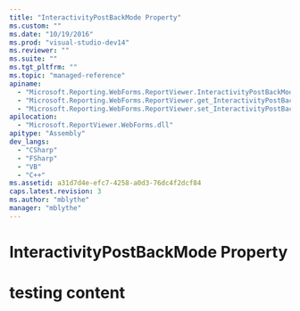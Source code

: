```yaml
---
title: "InteractivityPostBackMode Property"
ms.custom: ""
ms.date: "10/19/2016"
ms.prod: "visual-studio-dev14"
ms.reviewer: ""
ms.suite: ""
ms.tgt_pltfrm: ""
ms.topic: "managed-reference"
apiname: 
  - "Microsoft.Reporting.WebForms.ReportViewer.InteractivityPostBackMode"
  - "Microsoft.Reporting.WebForms.ReportViewer.get_InteractivityPostBackMode"
  - "Microsoft.Reporting.WebForms.ReportViewer.set_InteractivityPostBackMode"
apilocation: 
  - "Microsoft.ReportViewer.WebForms.dll"
apitype: "Assembly"
dev_langs: 
  - "CSharp"
  - "FSharp"
  - "VB"
  - "C++"
ms.assetid: a31d7d4e-efc7-4258-a0d3-76dc4f2dcf84
caps.latest.revision: 3
ms.author: "mblythe"
manager: "mblythe"
---
```

# InteractivityPostBackMode Property
# testing content